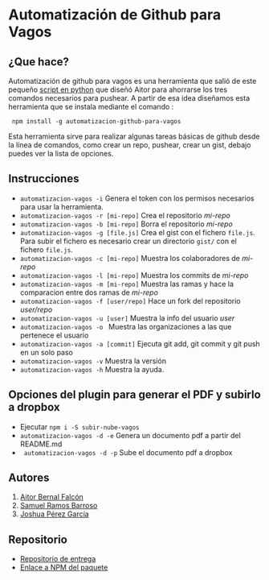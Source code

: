 # Automatización de Github para Vagos

## ¿Que hace?

Automatización de github para vagos es una herramienta que salió de este pequeño [script en python](https://github.com/Chinegua/automatizaci-n-github-para-vagos) que diseñó Aitor para ahorrarse los tres comandos necesarios para pushear. A partir de esa idea diseñamos esta herramienta que se instala mediante el comando :

``` npm install -g automatizacion-github-para-vagos```

Esta herramienta sirve para realizar algunas tareas básicas de github desde la línea de comandos, como crear un repo, pushear, crear un gist, debajo puedes ver la lista de opciones.

## Instrucciones

* ``` automatizacion-vagos -i ``` Genera el token con los permisos necesarios para usar la herramienta.
* ``` automatizacion-vagos -r [mi-repo] ``` Crea el repositorio *mi-repo*
* ``` automatizacion-vagos -b [mi-repo] ``` Borra el repositorio *mi-repo*
* ``` automatizacion-vagos -g [file.js] ``` Crea el gist con el fichero ```file.js```. Para subir el fichero es necesario crear un directorio ``` gist/ ``` con el fichero ``` file.js ```.
* ``` automatizacion-vagos -c [mi-repo] ``` Muestra los colaboradores de *mi-repo*
* ``` automatizacion-vagos -l [mi-repo] ``` Muestra los commits de *mi-repo*
* ``` automatizacion-vagos -m [mi-repo] ``` Muestra las ramas y hace la comparacion entre dos ramas de *mi-repo*
* ``` automatizacion-vagos -f [user/repo] ``` Hace un fork del repositorio *user/repo*
* ``` automatizacion-vagos -u [user] ``` Muestra la info del usuario  *user*
* ``` automatizacion-vagos -o  ``` Muestra las organizaciones a las que pertenece el usuario
* ``` automatizacion-vagos -a [commit] ``` Ejecuta git add, git commit y git push en un solo paso
* ``` automatizacion-vagos -v ``` Muestra la versión
* ``` automatizacion-vagos -h ``` Muestra la ayuda.

## Opciones del plugin para generar el PDF y subirlo a dropbox

* Ejecutar ```npm i -S subir-nube-vagos```
* ``` automatizacion-vagos -d -e ``` Genera un documento pdf a partir del README.md
* ``` automatizacion-vagos -d -p``` Sube el documento pdf a dropbox

## Autores

1. [Aitor Bernal Falcón](http://chinegua.github.io/)
2. [Samuel Ramos Barroso](http://losnen.github.io/)
3. [Joshua Pérez García](http://joshuape.github.io/)

## Repositorio

* [Repositorio de entrega](https://github.com/ULL-ESIT-SYTW-1617/proyecto-sytw-16-17-aitor-joshua-samuel)
* [Enlace a NPM del paquete](https://www.npmjs.com/package/automatizacion-github-para-vagos)
